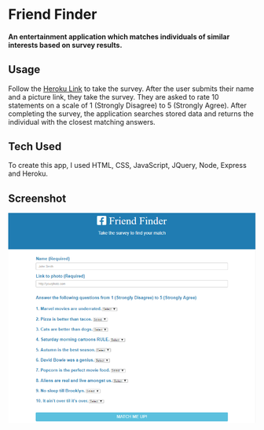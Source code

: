 # Friend Finder
#### An entertainment application which matches individuals of similar interests based on survey results.

## Usage
Follow the [Heroku Link](https://lit-beach-26020.herokuapp.com/) to take the survey. After the user submits their name and a picture link, they take the survey. They are asked to rate 10 statements on a scale of 1 (Strongly Disagree) to 5 (Strongly Agree). After completing the survey, the application searches stored data and returns the individual with the closest matching answers.

## Tech Used
To create this app, I used HTML, CSS, JavaScript, JQuery, Node, Express and Heroku.

## Screenshot
![Friend Finder](https://github.com/johnpgeipel/FriendFinder/blob/master/app/public/assets/friendFinder.PNG "FriendFinder")



